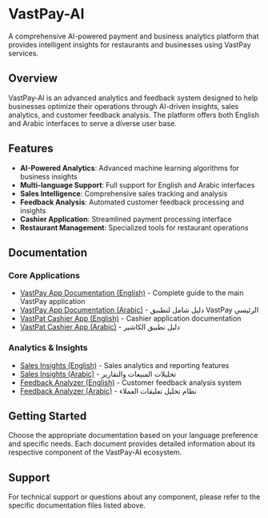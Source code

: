 # VastPay-AI

A comprehensive AI-powered payment and business analytics platform that provides intelligent insights for restaurants and businesses using VastPay services.

## Overview

VastPay-AI is an advanced analytics and feedback system designed to help businesses optimize their operations through AI-driven insights, sales analytics, and customer feedback analysis. The platform offers both English and Arabic interfaces to serve a diverse user base.

## Features

- **AI-Powered Analytics**: Advanced machine learning algorithms for business insights
- **Multi-language Support**: Full support for English and Arabic interfaces
- **Sales Intelligence**: Comprehensive sales tracking and analysis
- **Feedback Analysis**: Automated customer feedback processing and insights
- **Cashier Application**: Streamlined payment processing interface
- **Restaurant Management**: Specialized tools for restaurant operations

## Documentation

### Core Applications
- [VastPay App Documentation (English)](VASTPAY_APP_README_EN.md) - Complete guide to the main VastPay application
- [VastPay App Documentation (Arabic)](VASTPAY_APP_README_AR.md) - دليل شامل لتطبيق VastPay الرئيسي
- [VastPat Cashier App (English)](VASTPAT_CASHIER_APP_EN.md) - Cashier application documentation
- [VastPat Cashier App (Arabic)](VASTPAT_CASHIER_APP_AR.md) - دليل تطبيق الكاشير

### Analytics & Insights
- [Sales Insights (English)](README_Sales_Insights.md) - Sales analytics and reporting features
- [Sales Insights (Arabic)](README_Sales_Insights_AR.md) - تحليلات المبيعات والتقارير
- [Feedback Analyzer (English)](README_Feedback_Analyzer.md) - Customer feedback analysis system
- [Feedback Analyzer (Arabic)](README_Feedback_Analyzer_AR.md) - نظام تحليل تعليقات العملاء

## Getting Started

Choose the appropriate documentation based on your language preference and specific needs. Each document provides detailed information about its respective component of the VastPay-AI ecosystem.

## Support

For technical support or questions about any component, please refer to the specific documentation files listed above.

